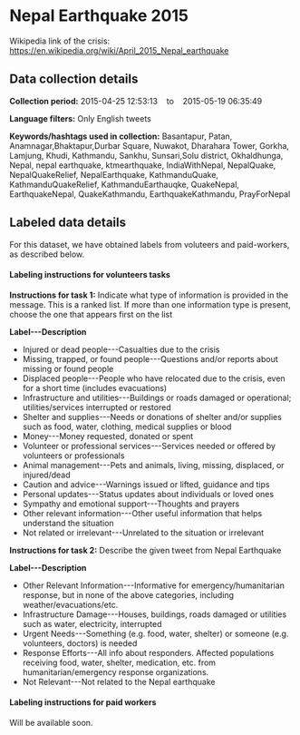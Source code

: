 # Nepal Earthquake 2015

Wikipedia link of the crisis: https://en.wikipedia.org/wiki/April_2015_Nepal_earthquake

## Data collection details

**Collection period:** 2015-04-25 12:53:13 &nbsp;&nbsp; to &nbsp;&nbsp; 2015-05-19 06:35:49

**Language filters:** Only English tweets

**Keywords/hashtags used in collection:** Basantapur, Patan, Anamnagar,Bhaktapur,Durbar Square, Nuwakot, Dharahara Tower, Gorkha, Lamjung, Khudi, Kathmandu, Sankhu, Sunsari,Solu district, Okhaldhunga, Nepal, nepal earthquake, ktmearthquake, IndiaWithNepal, NepalQuake, NepalQuakeRelief, NepalEarthquake, KathmanduQuake, KathmanduQuakeRelief, KathmanduEarthauqke, QuakeNepal, EarthquakeNepal, QuakeKathmandu, EarthquakeKathmandu, PrayForNepal

## Labeled data details
For this dataset, we have obtained labels from voluteers and paid-workers, as described below.

#### Labeling instructions for volunteers tasks

**Instructions for task 1:**
Indicate what type of information is provided in the message. This is a ranked list. If more than one information type is present, choose the one that appears first on the list

**Label---Description**

* Injured or dead people---Casualties due to the crisis
* Missing, trapped, or found people---Questions and/or reports about missing or found people
* Displaced people---People who have relocated due to the crisis, even for a short time (includes evacuations)
* Infrastructure and utilities---Buildings or roads damaged or operational; utilities/services interrupted or restored
* Shelter and supplies---Needs or donations of shelter and/or supplies such as food, water, clothing, medical supplies or blood
* Money---Money requested, donated or spent
* Volunteer or professional services---Services needed or offered by volunteers or professionals
* Animal management---Pets and animals, living, missing, displaced, or injured/dead
* Caution and advice---Warnings issued or lifted, guidance and tips
* Personal updates---Status updates about individuals or loved ones
* Sympathy and emotional support---Thoughts and prayers
* Other relevant information---Other useful information that helps understand the situation
* Not related or irrelevant---Unrelated to the situation or irrelevant


**Instructions for task 2:**
Describe the given tweet from Nepal Earthquake

**Label---Description**

* Other Relevant Information---Informative for emergency/humanitarian response, but in none of the above categories, including weather/evacuations/etc.
* Infrastructure Damage---Houses, buildings, roads damaged or utilities such as water, electricity, interrupted
* Urgent Needs---Something (e.g. food, water, shelter) or someone (e.g. volunteers, doctors) is needed
* Response Efforts---All info about responders. Affected populations receiving food, water, shelter, medication, etc. from humanitarian/emergency response organizations.
* Not Relevant---Not related to the Nepal earthquake

#### Labeling instructions for paid workers
Will be available soon.
